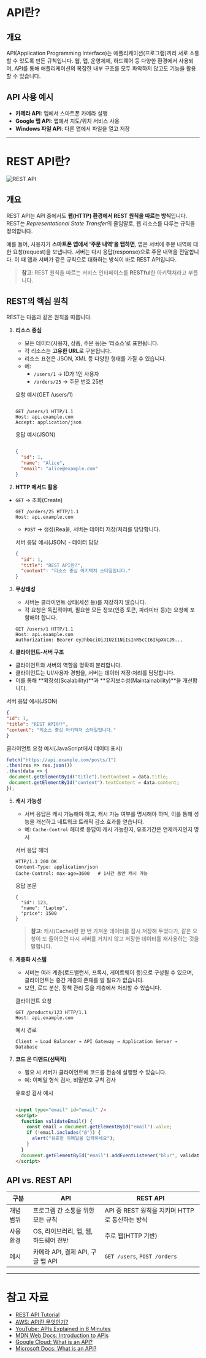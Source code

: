 # API란?

## 개요

API(Application Programming Interface)는 애플리케이션(프로그램)끼리 서로 소통할 수 있도록 만든 규칙입니다.
웹, 앱, 운영체제, 하드웨어 등 다양한 환경에서 사용되며, API를 통해 애플리케이션의 복잡한 내부 구조를 모두 파악하지 않고도 기능을 활용할 수 있습니다.

## API 사용 예시

- **카메라 API**: 앱에서 스마트폰 카메라 실행
- **Google 맵 API**: 앱에서 지도/위치 서비스 사용
- **Windows 파일 API**: 다른 앱에서 파일을 열고 저장

---

# REST API란?

![REST API](../../assets/rest-api.jpg)

## 개요

REST API는 API 중에서도 **웹(HTTP) 환경에서 REST 원칙을 따르는 방식**입니다. REST는 *Representational State Transfer*의 줄임말로, 웹 리소스를 다루는 규칙을 정의합니다. 

예를 들어, 사용자가 **스마트폰 앱에서 '주문 내역'을 탭하면**, 앱은 서버에 주문 내역에 대한 요청(request)을 보냅니다. 서버는 다시 응답(response)으로 주문 내역을 전달합니다. 이 때 앱과 서버가 같은 규칙으로 대화하는 방식이 바로 REST API입니다.

> **참고**: REST 원칙을 따르는 서비스 인터페이스를 **RESTful**한 아키텍처라고 부릅니다.


## REST의 핵심 원칙

REST는 다음과 같은 원칙을 따릅니다.

1. **리소스 중심**  
   - 모든 데이터(사용자, 상품, 주문 등)는 ‘리소스’로 표현됩니다.  
   - 각 리소스는 **고유한 URL**로 구분됩니다.
   - 리소스 표현은 JSON, XML 등 다양한 형태를 가질 수 있습니다.
   - 예:  
     - `/users/1` → ID가 1인 사용자  
     - `/orders/25` → 주문 번호 25번
    
   요청 예시(GET /users/1)

   ```http

   GET /users/1 HTTP/1.1
   Host: api.example.com
   Accept: application/json

   ```

   응답 예시(JSON)
   ```json

   {
     "id": 1,
     "name": "Alice",
     "email": "alice@example.com"
   }
   ```

2. **HTTP 메서드 활용**

- `GET` → 조회(Create)

   ```http
   GET /orders/25 HTTP/1.1
   Host: api.example.com
   ```
   - `POST` → 생성(Rea을, 서버는 데이터 저장/처리를 담당합니다.

   서버 응답 예시(JSON) - 데이터 담당
   ```json
   {
     "id": 1,
     "title": "REST API란?",
     "content": "리소스 중심 아키텍처 스타일입니다."
   }
   ```

3. **무상태성**
   - 서버는 클라이언트 상태(세션 등)를 저장하지 않습니다.
   - 각 요청은 독립적이며, 필요한 모든 정보(인증 토큰, 파라미터 등)는 요청에 포함해야 합니다.

   ```http
   GET /users/1 HTTP/1.1
   Host: api.example.com
   Authorization: Bearer eyJhbGciOiJIUzI1NiIsInR5cCI6IkpXVCJ9...
   ```
  
4.  **클라이언트-서버 구조**
   - 클라이언트와 서버의 역할을 명확히 분리합니다.
   - 클라이언트는 UI/사용자 경험을, 서버는 데이터 저장·처리를 담당합니다.
   - 이를 통해 **확장성(Scalability)**과 **유지보수성(Maintainability)**을 개선합니다.

   서버 응답 예시(JSON)
   ```json
   {
  "id": 1,
  "title": "REST API란?",
  "content": "리소스 중심 아키텍처 스타일입니다."
   }
   ```

   클라이언트 요청 예시(JavaScript에서 데이터 표시)
   ```javascript
   fetch("https://api.example.com/posts/1")
  .then(res => res.json())
  .then(data => {
    document.getElementById("title").textContent = data.title;
    document.getElementById("content").textContent = data.content;
  });
   ```
  
5. **캐시 가능성**
   - 서버 응답은 캐시 가능해야 하고, 캐시 가능 여부를 명시해야 하며, 이를 통해 성능을 개선하고 네트워크 트래픽 감소 효과를 얻습니다.
   - 예: `Cache-Control` 헤더로 응답이 캐시 가능한지, 유효기간은 언제까지인지 명시

   서버 응답 헤더
   ```http
   HTTP/1.1 200 OK
   Content-Type: application/json
   Cache-Control: max-age=3600   # 1시간 동안 캐시 가능
   ```
   응답 본문
   ```
   {
     "id": 123,
     "name": "Laptop",
     "price": 1500
   }
   ```

   > **참고**: 캐시(Cache)란 한 번 가져운 데이터를 잠시 저장해 두었다가, 같은 요청이 또 들어오면 다시 서버를 거치지 않고 저장한 데이터를 재사용하는 것을 말합니다.

6. **계층화 시스템**
   - 서버는 여러 계층(로드밸런서, 프록시, 게이트웨이 등)으로 구성될 수 있으며, 클라이언트는 중간 계층의 존재를 알 필요가 없습니다.
   - 보안, 로드 분산, 정책 관리 등을 계층에서 처리할 수 있습니다.

   클라이언트 요청
   ```http
   GET /products/123 HTTP/1.1
   Host: api.example.com
   ```
   예시 경로
   ```pgsql
   Client → Load Balancer → API Gateway → Application Server → Database
   ```

7. **코드 온 디맨드(선택적)**
   - 필요 시 서버가 클라이언트에 코드를 전송해 실행할 수 있습니다.
   - 예: 이메일 형식 검사, 비밀번호 규칙 검사 

   유효성 검사 예시
   ```html

   <input type="email" id="email" />
   <script>
     function validateEmail() {
       const email = document.getElementById("email").value;
       if (!email.includes("@")) {
         alert("유효한 이메일을 입력하세요");
       }
     }
     document.getElementById("email").addEventListener("blur", validateEmail);
   </script>
   ```

## API vs. REST API

| 구분 | API | REST API |
|------|-----|-----------|
| 개념 범위 | 프로그램 간 소통을 위한 모든 규칙 | API 중 REST 원칙을 지키며 HTTP로 통신하는 방식 |
| 사용 환경 | OS, 라이브러리, 앱, 웹, 하드웨어 전반 | 주로 웹(HTTP 기반) |
| 예시 | 카메라 API, 결제 API, 구글 맵 API | `GET /users`, `POST /orders` |

---

# 참고 자료

- [REST API Tutorial](https://restfulapi.net/)  
- [AWS: API란 무엇인가?](https://aws.amazon.com/ko/what-is/api/)  
- [YouTube: APIs Explained in 6 Minutes](https://www.youtube.com/watch?v=hltLrjabkiY)  
- [MDN Web Docs: Introduction to APIs](https://developer.mozilla.org/en-US/docs/Learn/JavaScript/Client-side_web_APIs/Introduction)  
- [Google Cloud: What is an API?](https://cloud.google.com/learn/what-is-an-api)  
- [Microsoft Docs: What is an API?](https://learn.microsoft.com/en-us/azure/architecture/microservices/design/api-design)
